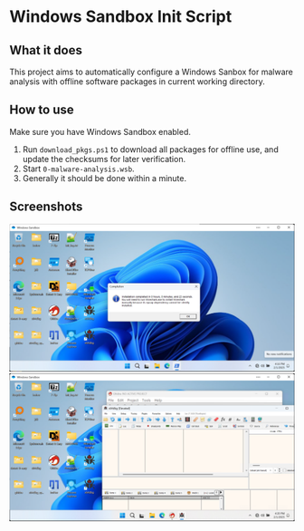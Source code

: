 # Windows Sandbox Init Script

## What it does

This project aims to automatically configure a Windows Sanbox for malware analysis with offline software packages in current working directory.

## How to use

Make sure you have Windows Sandbox enabled.

1. Run `download_pkgs.ps1` to download all packages for offline use, and update the checksums for later verification.
2. Start `0-malware-analysis.wsb`.
3. Generally it should be done within a minute.

## Screenshots

![screenshot](./screenshots/screenshot.png)
![tools](./screenshots/tools.png)
